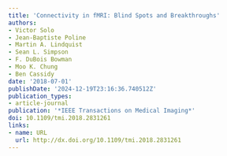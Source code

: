 ```yaml
---
title: 'Connectivity in fMRI: Blind Spots and Breakthroughs'
authors:
- Victor Solo
- Jean-Baptiste Poline
- Martin A. Lindquist
- Sean L. Simpson
- F. DuBois Bowman
- Moo K. Chung
- Ben Cassidy
date: '2018-07-01'
publishDate: '2024-12-19T23:16:36.740512Z'
publication_types:
- article-journal
publication: '*IEEE Transactions on Medical Imaging*'
doi: 10.1109/tmi.2018.2831261
links:
- name: URL
  url: http://dx.doi.org/10.1109/tmi.2018.2831261
---
```

